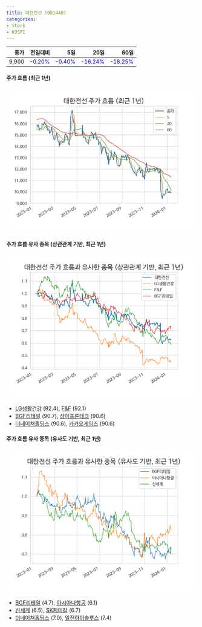 ```yaml
---
title: 대한전선 (001440)
categories:
- Stock
- KOSPI
---
```


|종가|전일대비|5일|20일|60일|
|---:|-------:|--:|---:|---:|
|9,900|<span style="color: blue">-0.20%</span>|<span style="color: blue">-0.40%</span>|<span style="color: blue">-16.24%</span>|<span style="color: blue">-18.25%</span>|

<!-- more -->

#### 주가 흐름 (최근 1년)
![001440](/assets/images/stock/001440.png)


#### 주가 흐름 유사 종목 (상관관계 기반, 최근 1년)
![001440](/assets/images/stock/001440_corr.png)
- [LG생활건강](/051900/) (92.4), [F&F](/383220/) (92.1)
- [BGF리테일](/282330/) (90.7), [상아프론테크](/089980/) (90.6)
- [더네이쳐홀딩스](/298540/) (90.6), [카카오게임즈](/293490/) (90.6)


#### 주가 흐름 유사 종목 (유사도 기반, 최근 1년)
![001440](/assets/images/stock/001440_sim.png)
- [BGF리테일](/282330/) (4.7), [아시아나항공](/020560/) (6.1)
- [신세계](/004170/) (6.5), [SK케미칼](/285130/) (6.7)
- [더네이쳐홀딩스](/298540/) (7.0), [일진하이솔루스](/271940/) (7.4)